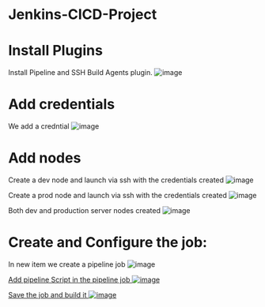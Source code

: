 # Jenkins-CICD-Project





# Install Plugins
Install Pipeline and SSH Build Agents plugin. 
![image](https://github.com/Skillz619/Jenkins-CICD-Project/assets/43133388/9d0eeed4-e532-4bea-91f1-d07e204c3a48)


# Add credentials
We add a credntial
![image](https://github.com/Skillz619/Jenkins-CICD-Project/assets/43133388/868c32c5-1560-4db3-b603-2b3b7fa448a6)

# Add nodes
Create a dev node and launch via ssh with the credentials created
![image](https://github.com/Skillz619/Jenkins-CICD-Project/assets/43133388/166284b7-84e5-4639-8110-0c3d83eab6f4)

Create a prod node and launch via ssh with the credentials created
![image](https://github.com/Skillz619/Jenkins-CICD-Project/assets/43133388/80f9990b-d2d4-4b1c-8164-8736af24f236)


Both dev and production server nodes created
![image](https://github.com/Skillz619/Jenkins-CICD-Project/assets/43133388/54de733b-9827-46ea-9ec8-cbb671ffaeb6)

# Create and Configure the job:

In new item we create a pipeline job
![image](https://github.com/Skillz619/Jenkins-CICD-Project/assets/43133388/050265b0-df6b-444a-b663-a5b81c881150)

<a href="https://github.com/Skillz619/Jenkins-CICD-Project/blob/main/jenkinsfile"> Add pipeline Script in the pipeline job 
![image](https://github.com/Skillz619/Jenkins-CICD-Project/assets/43133388/06b294ec-dc77-47c5-98fc-4f131d056288)

Save the job and build it
![image](https://github.com/Skillz619/Jenkins-CICD-Project/assets/43133388/b8201ff1-9b47-49cd-8e65-11f5c375035c)


